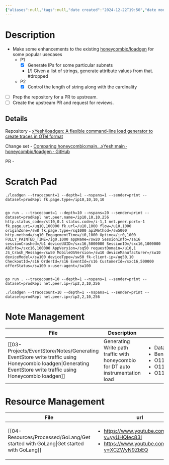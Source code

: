 ```yaml
---
{"aliases":null,"tags":null,"date created":"2024-12-22T19:50","date modified":"2025-01-14T17:30","publish":true,"PassFrontmatter":true,"created":"2025-01-14T17:30:40.858+05:30","updated":"2025-01-14T17:30:40.858+05:30"}
---
```


# Description
- Make some enhancements to the existing [honeycombio/loadgen](https://github.com/honeycombio/loadgen) for some popular usecases
	- P1
		- [x] Generate IPs for some particular subnets
		- [/] Given a list of strings, generate attribute values from that. #dropped
	- P2
		- [x] Control the length of string along with the cardinality
- [ ] Prep the repository for a PR to upstream.
- [ ] Create the upstream PR and request for reviews.
## Details

Repository - [xYesh/loadgen: A flexible command-line load generator to create traces in OTel format](https://github.com/xYesh/loadgen)

Change set - [Comparing honeycombio:main...xYesh:main · honeycombio/loadgen · GitHub](https://github.com/honeycombio/loadgen/compare/main...xYesh:loadgen:main)

PR -

# Scratch Pad
```shell
./loadgen --tracecount=1 --depth=1 --nspans=1 --sender=print --dataset=prodRepl fk.page.type=/ip10,10,10,10


go run . --tracecount=1 --depth=10 --nspans=20 --sender=print --dataset=prodRepl net.peer.name=/ip10,10,10,256 http.status_code=/st10,0.1 status.code=/i-1,1 net.peer.port=-1 fk.page.uri=/uq10,100000 fk.url=/u10,1000 flow=/u10,1000 originZone=/sw8 fk.page.type=/sq1000 apiMethod=/sw5000  http.method=/sq10 EngagementTime=/i0,1000 Uptime=/ir0,1000 FULLY_PAINTED_TIME=/ig0,1000 appName=/sw20 SessionInfo=/sa16 sessionCrashed=/b1 deviceUUID=/sxc16,5000000 SessionID=/sxc16,1000000 ABInfo=/sxc16,100000 AppVersion=/sq50 requestDomain=/u10,1 JS_Crash_Message=/sw50 MobileOSVersion=/sw10 deviceManufacturer=/sw10 deviceModel=/sw100 deviceType=/sw50 fk-client-ip=/uq50,10 CheckoutId=/s16 OrderId=/s16 EventId=/s16 CustomerId=/sxc16,500000 offerStatus=/sw100 x-user-agent=/sw100


go run . --tracecount=10 --depth=1 --nspans=1 --sender=print --dataset=prodRepl net.peer.ip=/ip2,2,10,256

./loadgen --tracecount=10 --depth=1 --nspans=1 --sender=print --dataset=prodRepl net.peer.ip=/ip2,2,10,256
```

# Note Management
| File                                                                                                                                                             | Description                                                                     | tags                                                                                                                                            | Date                       |
| ---------------------------------------------------------------------------------------------------------------------------------------------------------------- | ------------------------------------------------------------------------------- | ----------------------------------------------------------------------------------------------------------------------------------------------- | -------------------------- |
| [[03-Projects/EventStore/Notes/Generating EventStore write traffic using Honeycombio loadgen\|Generating EventStore write traffic using Honeycombio loadgen]] | Generating Write path traffic with honeycombio for DT auto instrumentation load | <ul><li>Database/Clickhouse</li><li>Benchmark</li><li>O11y/DistributedTracing</li><li>O11y/AutoIntrumentation</li><li>O11y/Attributes</li></ul> | 5:30 PM - January 14, 2025 |


# Resource Management
| File                                                                                  | url                                                                                                               | Description                                         | type  | tags                                                                     | Date                        |
| ------------------------------------------------------------------------------------- | ----------------------------------------------------------------------------------------------------------------- | --------------------------------------------------- | ----- | ------------------------------------------------------------------------ | --------------------------- |
| [[04-Resources/Processed/GoLang/Get started with GoLang\|Get started with GoLang]] | <ul><li>https://www.youtube.com/watch?v=yyUHQIec83I</li><li>https://www.youtube.com/watch?v=XCZWyN9ZbEQ</li></ul> | A Crash course on how to start understanding GoLang | Video | <ul><li>go</li><li>ProgrammingLanguages/go</li><li>CrashCourse</li></ul> | 1:14 AM - December 27, 2024 |

